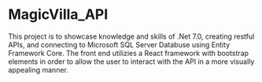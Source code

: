 # MagicVilla_API

This project is to showcase knowledge and skills of .Net 7.0, creating restful APIs, and connecting to Microsoft SQL Server Databuse using Entity Framework Core.
The front end utilizies a React framework with bootstrap elements in order to allow the user to interact with the API in a more visually appealing manner.

